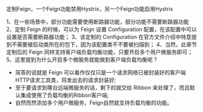 定制Feign，一个Feign功能禁用Hystrix，另一个Feign功能启用Hystrix


1、在一些场景中，部分功能需要使用断路器功能，部分功能不需要断路器功能
2、定制 Feign 的时候，可以为 Feign 设置 Configuration 配置，在该配置中可以设置是否需要断路器功能；
3、该定制的 Configuration 在官方文件介绍中特意提到不需要被启动类所在的包下，因为该配置类不不要被扫描到；
4、当然，此章节定制后的 Feign 同样支持客户端负载均衡功能，只要开启多个用户微服务即可；
5、这里提到为什么开启多个微服务就能做到客户端负载均衡呢？
- 简答的说就是 Feign 可以看作仅仅只是一个请求网络已被封装好的客户端HTTP请求工具类，将发出去的请求封装好;
- 至于要请求到哪台远端微服务的话，剩下的就交给 Ribbon 来处理了，而且默认集成使用了负载均衡的Ribbon客户端;
- 自然而然添加多个用户微服务，Feign自然就支持负载均衡的功能。

